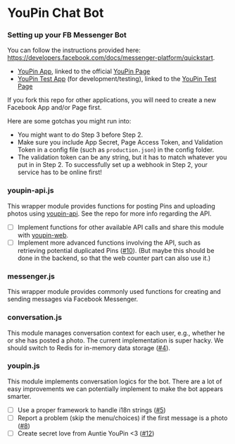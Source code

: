 # YouPin Chat Bot

### Setting up your FB Messenger Bot
You can follow the instructions provided here: https://developers.facebook.com/docs/messenger-platform/quickstart.  
- [YouPin App](https://developers.facebook.com/apps/1590826994566376), linked to the official [YouPin Page](www.facebook.com/youpin.city)
- [YouPin Test App](https://developers.facebook.com/apps/266788757017683) (for development/testing), linked to the [YouPin Test Page](https://www.facebook.com/youpin.city.test)

If you fork this repo for other applications, you will need to create a new Facebook App and/or Page first.

Here are some gotchas you might run into:
- You might want to do Step 3 before Step 2.
- Make sure you include App Secret, Page Access Token, and Validation Token in a config file (such as `production.json`) in the config folder. 
- The validation token can be any string, but it has to match whatever you put in in Step 2. To successfully set up a webhook in Step 2, your service has to be online first! 

### youpin-api.js
This wrapper module provides functions for posting Pins and uploading photos using [youpin-api](https://github.com/youpin-city/youpin-api). See the repo for more info regarding the API. 

- [ ] Implement functions for other available API calls and share this module with [youpin-web](https://github.com/youpin-city/youpin-web).
- [ ] Implement more advanced functions involving the API, such as retrieving potential duplicated Pins ([#10](https://github.com/youpin-city/youpin-bot/issues/10)). (But maybe this should be done in the backend, so that the web counter part can also use it.)

### messenger.js 
This wrapper module provides commonly used functions for creating and sending messages via Facebook Messenger. 

### conversation.js
This module manages conversation context for each user, e.g., whether he or she has posted a photo. The current implementation is super hacky. We should switch to Redis for in-memory data storage ([#4](https://github.com/youpin-city/youpin-bot/issues/4)). 

### youpin.js
This module implements conversation logics for the bot. There are a lot of easy improvements we can potentially implement to make the bot appears smarter. 

- [ ] Use a proper framework to handle i18n strings ([#5](https://github.com/youpin-city/youpin-bot/issues/5))
- [ ] Report a problem (skip the menu/choices) if the first message is a photo ([#8](https://github.com/youpin-city/youpin-bot/issues/8)) 
- [ ] Create secret love from Auntie YouPin <3 ([#12](https://github.com/youpin-city/youpin-bot/issues/12))
